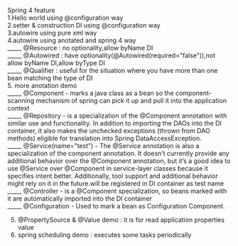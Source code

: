 Spring 4 feature <br /> 
1.Hello world using @configuration way <br />
2.setter & construction DI using @configuration way <br />
3.autowire using pure xml way <br />
4.autowire using anotated and spring 4 way <br />
 _____ @Resource : no optionality,allow byName DI <br />
 _____ @Autowired : have optionality(@Autowired(required="false")),not allow byName DI,allow byType DI <br />
 _____  @Qualifier : useful for the situation where you have more than one bean matching the type of DI <br />
5. more anotation demo<br />
_____	@Component - marks a java class as a bean so the component-scanning mechanism of spring can pick it up and pull it into the application context<br />
_____	@Repository - is a specialization of the @Component annotation with similar use and functionality. In addition to importing the DAOs into the DI container, it also makes the unchecked exceptions (thrown from DAO methods) eligible for translation into Spring DataAccessException.<br />
_____	@Service(name="test") - The @Service annotation is also a specialization of the component annotation. It doesn’t currently provide any additional behavior over the @Component annotation, but it’s a good idea to use @Service over @Component in service-layer classes because it specifies intent better. Additionally, tool support and additional behavior might rely on it in the future.will be registered in DI container as test name<br />
_____	@Controller -  is a @Component specialization, so beans marked with it are automatically imported into the DI container<br />
_____	@Configuration - Used to mark a bean as Configuration Component.<br />

5. @PropertySource & @Value demo :  it is for read application properties value<br />
6. spring scheduling demo :  executes some tasks periodically <br />
